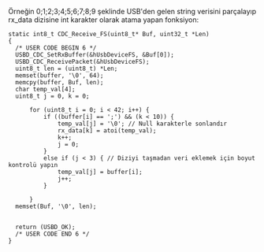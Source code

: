 Örneğin 0;1;2;3;4;5;6;7;8;9 şeklinde USB'den gelen string verisini parçalayıp rx_data dizisine int karakter olarak atama yapan fonksiyon:

```
static int8_t CDC_Receive_FS(uint8_t* Buf, uint32_t *Len)
{
  /* USER CODE BEGIN 6 */
  USBD_CDC_SetRxBuffer(&hUsbDeviceFS, &Buf[0]);
  USBD_CDC_ReceivePacket(&hUsbDeviceFS);
  uint8_t len = (uint8_t) *Len;
  memset(buffer, '\0', 64);
  memcpy(buffer, Buf, len);
  char temp_val[4];
  uint8_t j = 0, k = 0;

      for (uint8_t i = 0; i < 42; i++) {
          if ((buffer[i] == ';') && (k < 10)) {
              temp_val[j] = '\0'; // Null karakterle sonlandır
              rx_data[k] = atoi(temp_val);
              k++;
              j = 0;
          }
          else if (j < 3) { // Diziyi taşmadan veri eklemek için boyut kontrolü yapın
              temp_val[j] = buffer[i];
              j++;
          }

      }
  memset(Buf, '\0', len);


  return (USBD_OK);
  /* USER CODE END 6 */
}
```
